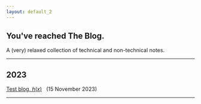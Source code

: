 ```yaml
---
layout: default_2
---
```


## You've reached The Blog.

A (very) relaxed collection of technical and non-technical notes.

* * *

## 2023
[Test blog, $h(x)$](/2023/11/13/test-blog/) &nbsp; (15 November 2023)

* * *